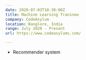 ```yaml
---
date: 2020-07-03T18:30:00Z
title: Machine Learning Traninee
company: CodeAsylum
location: Banglore, India
range: July 2020 - Present
url: https://www.codeasylums.com/

---
```

* Recommender system